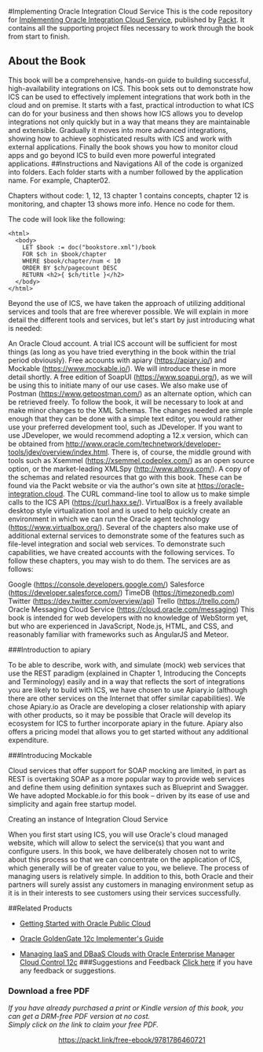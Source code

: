 #Implementing Oracle Integration Cloud Service
This is the code repository for [Implementing Oracle Integration Cloud Service](https://www.packtpub.com/virtualization-and-cloud/implementing-oracle-integration-cloud-service?utm_source=github&utm_medium=repository&utm_campaign=9781786460721), published by [Packt](https://www.packtpub.com). It contains all the supporting project files necessary to work through the book from start to finish.
## About the Book
This book will be a comprehensive, hands-on guide to building successful, high-availability integrations on ICS. This book sets out to demonstrate how ICS can be used to effectively implement integrations that work both in the cloud and on premise. It starts with a fast, practical introduction to what ICS can do for your business and then shows how ICS allows you to develop integrations not only quickly but in a way that means they are maintainable and extensible. Gradually it moves into more advanced integrations, showing how to achieve sophisticated results with ICS and work with external applications. Finally the book shows you how to monitor cloud apps and go beyond ICS to build even more powerful integrated applications.
##Instructions and Navigations
All of the code is organized into folders. Each folder starts with a number followed by the application name. For example, Chapter02.

Chapters without code:
1, 12, 13
chapter 1 contains concepts, chapter 12 is monitoring, and chapter 13 shows more info. Hence no code for them.

The code will look like the following:
```
<html>
  <body>
    LET $book := doc("bookstore.xml")/book
    FOR $ch in $book/chapter
    WHERE $book/chapter/num < 10
    ORDER BY $ch/pagecount DESC
    RETURN <h2>{ $ch/title }</h2>
  </body>
</html>
```

Beyond the use of ICS, we have taken the approach of utilizing additional services and tools that are free wherever possible. We will explain in more detail the different tools and services, but let's start by just introducing what is needed:

An Oracle Cloud account. A trial ICS account will be sufficient for most things (as long as you have tried everything in the book within the trial period obviously).
Free accounts with apiary (https://apiary.io/) and Mockable (https://www.mockable.io/). We will introduce these in more detail shortly.
A free edition of SoapUI (https://www.soapui.org/), as we will be using this to initiate many of our use cases. We also make use of Postman (https://www.getpostman.com/) as an alternate option, which can be retrieved freely.
To follow the book, it will be necessary to look at and make minor changes to the XML Schemas. The changes needed are simple enough that they can be done with a simple text editor, you would rather use your preferred development tool, such as JDeveloper. If you want to use JDeveloper, we would recommend adopting a 12.x version, which can be obtained from http://www.oracle.com/technetwork/developer-tools/jdev/overview/index.html. There is, of course, the middle ground with tools such as Xsemmel (https://xsemmel.codeplex.com/) as an open source option, or the market-leading XMLSpy (http://www.altova.com/).
A copy of the schemas and related resources that go with this book. These can be found via the Packt website or via the author's own site at https://oracle-integration.cloud.
The CURL command-line tool to allow us to make simple calls to the ICS API (https://curl.haxx.se/).
VirtualBox is a freely available desktop style virtualization tool and is used to help quickly create an environment in which we can run the Oracle agent technology (https://www.virtualbox.org/).
Several of the chapters also make use of additional external services to demonstrate some of the features such as file-level integration and social web services. To demonstrate such capabilities, we have created accounts with the following services. To follow these chapters, you may wish to do them. The services are as follows:

Google (https://console.developers.google.com/)
Salesforce (https://developer.salesforce.com/)
TimeDB (https://timezonedb.com)
Twitter (https://dev.twitter.com/overview/api)
Trello (https://trello.com/)
Oracle Messaging Cloud Service (https://cloud.oracle.com/messaging)
This book is intended for web developers with no knowledge of WebStorm yet, but who are experienced in JavaScript, Node.js, HTML, and CSS, and reasonably familiar with frameworks such as AngularJS and Meteor.

###Introduction to apiary

To be able to describe, work with, and simulate (mock) web services that use the REST paradigm (explained in Chapter 1, Introducing the Concepts and Terminology) easily and in a way that reflects the sort of integrations you are likely to build with ICS, we have chosen to use Apiary.io (although there are other services on the Internet that offer similar capabilities). We chose Apiary.io as Oracle are developing a closer relationship with apiary with other products, so it may be possible that Oracle will develop its ecosystem for ICS to further incorporate apiary in the future. Apiary also offers a pricing model that allows you to get started without any additional expenditure.

###Introducing Mockable

Cloud services that offer support for SOAP mocking are limited, in part as REST is overtaking SOAP as a more popular way to provide web services and define them using definition syntaxes such as Blueprint and Swagger. We have adopted Mockable.io for this book – driven by its ease of use and simplicity and again free startup model.

Creating an instance of Integration Cloud Service

When you first start using ICS, you will use Oracle's cloud managed website, which will allow to select the service(s) that you want and configure users. In this book, we have deliberately chosen not to write about this process so that we can concentrate on the application of ICS, which generally will be of greater value to you, we believe. The process of managing users is relatively simple. In addition to this, both Oracle and their partners will surely assist any customers in managing environment setup as it is in their interests to see customers using their services successfully.

##Related Products
* [Getting Started with Oracle Public Cloud](https://www.packtpub.com/virtualization-and-cloud/getting-started-oracle-public-cloud?utm_source=github&utm_medium=repository&utm_campaign=9781782178101)

* [Oracle GoldenGate 12c Implementer's Guide](https://www.packtpub.com/big-data-and-business-intelligence/oracle-goldengate-12c-implementers-guide?utm_source=github&utm_medium=repository&utm_campaign=9781785280474)

* [Managing IaaS and DBaaS Clouds with Oracle Enterprise Manager Cloud Control 12c](https://www.packtpub.com/virtualization-and-cloud/managing-iaas-and-dbaas-clouds-oracle-enterprise-manager-cloud-control-12c?utm_source=github&utm_medium=repository&utm_campaign=9781782177708)
###Suggestions and Feedback
[Click here](https://docs.google.com/forms/d/e/1FAIpQLSe5qwunkGf6PUvzPirPDtuy1Du5Rlzew23UBp2S-P3wB-GcwQ/viewform) if you have any feedback or suggestions.
### Download a free PDF

 <i>If you have already purchased a print or Kindle version of this book, you can get a DRM-free PDF version at no cost.<br>Simply click on the link to claim your free PDF.</i>
<p align="center"> <a href="https://packt.link/free-ebook/9781786460721">https://packt.link/free-ebook/9781786460721 </a> </p>